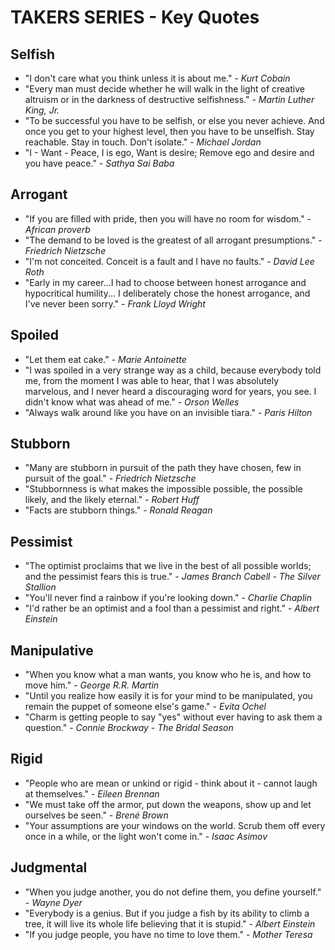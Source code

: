 # TAKERS SERIES - Key Quotes

## Selfish
- "I don't care what you think unless it is about me." - *Kurt Cobain*
- "Every man must decide whether he will walk in the light of creative altruism or in the darkness of destructive selfishness." - *Martin Luther King, Jr.*
- "To be successful you have to be selfish, or else you never achieve. And once you get to your highest level, then you have to be unselfish. Stay reachable. Stay in touch. Don't isolate." - *Michael Jordan*
- "I - Want - Peace, I is ego, Want is desire; Remove ego and desire and you have peace." - *Sathya Sai Baba*

## Arrogant
- "If you are filled with pride, then you will have no room for wisdom." - *African proverb*
- "The demand to be loved is the greatest of all arrogant presumptions." - *Friedrich Nietzsche*
- "I'm not conceited. Conceit is a fault and I have no faults." - *David Lee Roth*
- "Early in my career...I had to choose between honest arrogance and hypocritical humility... I deliberately chose the honest arrogance, and I've never been sorry." - *Frank Lloyd Wright*

## Spoiled
- "Let them eat cake." - *Marie Antoinette*
- "I was spoiled in a very strange way as a child, because everybody told me, from the moment I was able to hear, that I was absolutely marvelous, and I never heard a discouraging word for years, you see. I didn't know what was ahead of me." - *Orson Welles*
- "Always walk around like you have on an invisible tiara." - *Paris Hilton*

## Stubborn
- "Many are stubborn in pursuit of the path they have chosen, few in pursuit of the goal." - *Friedrich Nietzsche*
- "Stubbornness is what makes the impossible possible, the possible likely, and the likely eternal." - *Robert Huff*
- "Facts are stubborn things." - *Ronald Reagan*

## Pessimist
- "The optimist proclaims that we live in the best of all possible worlds; and the pessimist fears this is true." - *James Branch Cabell - The Silver Stallion*
- "You'll never find a rainbow if you're looking down." - *Charlie Chaplin*
- "I'd rather be an optimist and a fool than a pessimist and right." - *Albert Einstein*

## Manipulative
- "When you know what a man wants, you know who he is, and how to move him." - *George R.R. Martin*
- "Until you realize how easily it is for your mind to be manipulated, you remain the puppet of someone else's game." - *Evita Ochel*
- "Charm is getting people to say "yes" without ever having to ask them a question." - *Connie Brockway - The Bridal Season*

## Rigid
- "People who are mean or unkind or rigid - think about it - cannot laugh at themselves." - *Eileen Brennan*
- "We must take off the armor, put down the weapons, show up and let ourselves be seen." - *Brené Brown*
- "Your assumptions are your windows on the world. Scrub them off every once in a while, or the light won't come in." - *Isaac Asimov*

## Judgmental
- "When you judge another, you do not define them, you define yourself." - *Wayne Dyer*
- "Everybody is a genius. But if you judge a fish by its ability to climb a tree, it will live its whole life believing that it is stupid." - *Albert Einstein*
- "If you judge people, you have no time to love them." - *Mother Teresa*
